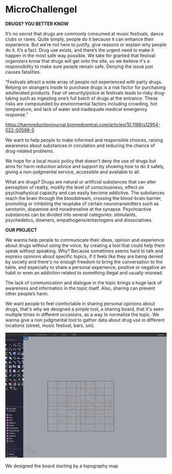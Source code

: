 # MicroChallengeI






**DRUGS? YOU BETTER KNOW**


It’s no secret that drugs are commonly consumed at music festivals, dance clubs or raves.
Quite simply, people do it because it can enhance their experience. But we’re not here to justify, give reasons or explain why people do it.  It’s a fact.
Drug use exists, and there’s the urgent need to make it happen in the most safe way possible.
We take for granted that festival organizers know that drugs will get onto the site, so we believe it's a responsibility to make sure people remain safe. Denying the issue just causes fatalities.

“Festivals attract a wide array of people not experienced with party drugs. Relying on strangers inside to purchase drugs is a risk factor for purchasing adulterated products. Fear of security/police at festivals leads to risky drug-taking such as ingesting one’s full batch of drugs at the entrance. These risks are compounded by environmental factors including crowding, hot temperature, and lack of water and inadequate medical emergency response.”

https://harmreductionjournal.biomedcentral.com/articles/10.1186/s12954-022-00598-5

We want to help people to make informed and responsible choices, raising awareness about substances in circulation and reducing the chance of drug-related problems.

We hope for a local music policy that doesn’t deny the use of drugs but aims for harm reduction advice and support by showing how to do it safely, giving a non-judgmental service, accessible and available to all.


What are drugs?
Drugs are natural or artificial substances that can alter perception of reality, modify the level of consciousness, effect on psychophysical capacity and can easily become addictive. The substances reach the brain through the bloodstream, crossing the blood-brain barrier, promoting or inhibiting the reuptake of certain neurotransmitters such as serotonin, dopamine and noradrenaline at the synapse.
 Psychoactive substances can be divided into several categories: stimulants, psychedelics, downers, empathogens/entactogens and dissociatives.










 **OUR PROJECT**

 We wanna help people to communicate their ideas, opinion and experience about drugs without using the voice, by creating a tool that could help them speak without speaking.
 Why? Because sometimes seems hard to talk and express opinions about specific topics,  if it feels like they are being denied by society and there's no enough freedom to bring the conversation to the table, and especially to share a personal experience, positive or negative an habit or even an addiction related to something illegal and usually misread.

 The lack of communication and dialogue in the topic brings a huge lack of awareness and information in the topic itself. Also, sharing can prevent other people’s harm.


 We want people to feel comfortable in sharing personal opinions about drugs, that's why we designed a simple tool, a sharing board, that it's seen multiple times in different occasions, as a way to normalize the topic. We wanna give a non judgmental tool to gather data about drug use in different locations (street, music festival, bars, uni).


![](images/a.png)

 We designed the board starting by a topography map
